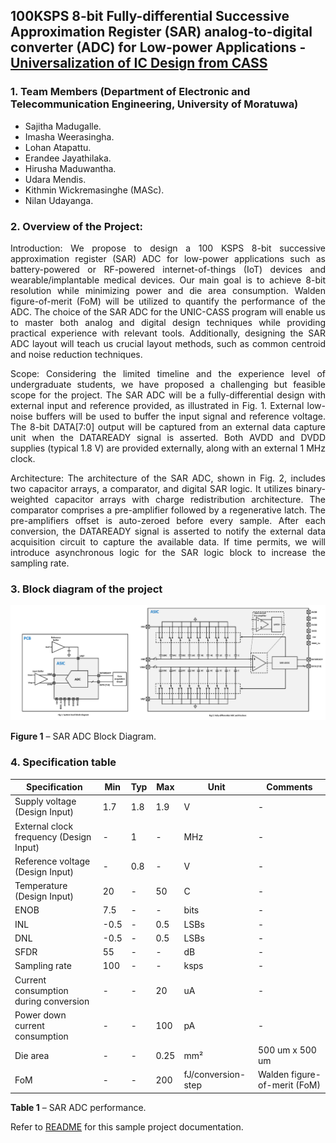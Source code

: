 ## 100KSPS 8-bit Fully-differential Successive Approximation Register (SAR) analog-to-digital converter (ADC) for Low-power Applications - [Universalization of IC Design from CASS](https://github.com/unic-cass)

### 1. Team Members (Department of Electronic and Telecommunication Engineering, University of Moratuwa)

- Sajitha Madugalle.
- Imasha Weerasingha.
- Lohan Atapattu.
- Erandee Jayathilaka.
- Hirusha Maduwantha.
- Udara Mendis.
- Kithmin Wickremasinghe (MASc).
- Nilan Udayanga.

### 2. Overview of the Project:

<p align="justify"> Introduction: We propose to design a 100 KSPS 8-bit successive approximation register (SAR) ADC for low-power applications such as battery-powered or RF-powered internet-of-things (IoT) devices and wearable/implantable medical devices. Our main goal is to achieve 8-bit resolution while minimizing power and die area consumption. Walden figure-of-merit (FoM) will be utilized to quantify the performance of the ADC. The choice of the SAR ADC for the UNIC-CASS program will enable us to master both analog and digital design techniques while providing practical experience with relevant tools. Additionally, designing the SAR ADC layout will teach us crucial layout methods, such as common centroid and noise reduction techniques.</p>

<p align="justify"> Scope: Considering the limited timeline and the experience level of undergraduate students, we have proposed a challenging but feasible scope for the project. The SAR ADC will be a fully-differential design with external input and reference provided, as illustrated in Fig. 1. External low-noise buffers will be used to buffer the input signal and reference voltage. The 8-bit DATA[7:0] output will be captured from an external data capture unit when the DATAREADY signal is asserted. Both AVDD and DVDD supplies (typical 1.8 V) are provided externally, along with an external 1 MHz clock.</p>

<p align="justify"> Architecture: The architecture of the SAR ADC, shown in Fig. 2, includes two capacitor arrays, a comparator, and digital SAR logic. It utilizes binary-weighted capacitor arrays with charge redistribution architecture. The comparator comprises a pre-amplifier followed by a regenerative latch. The pre-amplifiers offset is auto-zeroed before every sample. After each conversion, the DATAREADY signal is asserted to notify the external data acquisition circuit to capture the available data. If time permits, we will introduce asynchronous logic for the SAR logic block to increase the sampling rate. </p>

### 3. Block diagram of the project

![image](https://github.com/SkillSurf/8b-sar-adc-unic_cass/blob/main/Analog%20ASIC%20Design%20Diagrams.jpg)

**Figure 1** – SAR ADC Block Diagram.

### 4. Specification table

| Specification           | Min                 | Typ     | Max    | Unit   | Comments|
|-------------------------|---------------------|---------|--------|--------|---------|
| Supply voltage (Design Input)| 1.7 | 1.8 | 1.9 | V | - | 
| External clock frequency (Design Input)| - | 1 | - | MHz | - | 
| Reference voltage (Design Input)| - | 0.8 | - | V | - | 
| Temperature (Design Input) | 20 | - | 50 | C | - | 
| ENOB | 7.5 | - | - | bits | - | 
| INL | -0.5 | - |  0.5 | LSBs | - | 
| DNL | -0.5 | - | 0.5 | LSBs | - | 
| SFDR | 55 | - | - | dB | - | 
| Sampling rate | 100 | - |  - | ksps | - | 
| Current consumption during conversion | - |  - | 20 | uA | - | 
| Power down current consumption | - | - | 100 | pA | - | 
| Die area | - | - | 0.25 | mm² | 500 um x 500 um | 
| FoM | - | - | 200 | fJ/conversion-step | Walden figure-of-merit (FoM) | 

**Table 1** – SAR ADC performance.

Refer to [README](docs/source/index.rst) for this sample project documentation. 
